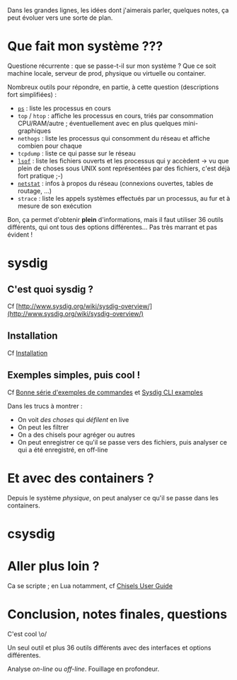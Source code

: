 
Dans les grandes lignes, les idées dont j'aimerais parler, quelques notes, ça peut évoluer vers une sorte de plan.

# Que fait mon système ???

Questione récurrente : que se passe-t-il sur mon système ? Que ce soit machine locale, serveur de prod, physique ou virtuelle ou container.

Nombreux outils pour répondre, en partie, à cette question (descriptions fort simplifiées) :

 * [`ps`](https://en.wikipedia.org/wiki/Ps_%28Unix%29) : liste les processus en cours
 * `top` / `htop` : affiche les processus en cours, triés par consommation CPU/RAM/autre ; éventuellement avec en plus quelques mini-graphiques
 * `nethogs` : liste les processus qui consomment du réseau et affiche combien pour chaque
 * `tcpdump` : liste ce qui passe sur le réseau
 * [`lsof`](https://en.wikipedia.org/wiki/Lsof) : liste les fichiers ouverts et les processus qui y accèdent -> vu que plein de choses sous UNIX sont représentées par des fichiers, c'est déjà fort pratique ;-)
 * [`netstat`](https://en.wikipedia.org/wiki/Netstat) : infos à propos du réseau (connexions ouvertes, tables de routage, ...)
 * `strace` : liste les appels systèmes effectués par un processus, au fur et à mesure de son exécution

Bon, ça permet d'obtenir **plein** d'informations, mais il faut utiliser 36 outils différents, qui ont tous des options différentes... Pas très marrant et pas évident !


# sysdig


## C'est quoi sysdig ?

Cf [http://www.sysdig.org/wiki/sysdig-overview/](http://www.sysdig.org/wiki/sysdig-overview/)

## Installation

Cf [Installation](http://www.sysdig.org/install/)

## Exemples simples, puis cool !

Cf [Bonne série d'exemples de commandes](http://www.sysdig.org/wiki/sysdig-examples/) et [Sysdig CLI examples](https://ma.ttias.be/sysdig-cli-examples/)


Dans les trucs à montrer :

 * On voit *des choses* qui *défilent* en live
 * On peut les filtrer
 * On a des chisels pour agréger ou autres
 * On peut enregistrer ce qu'il se passe vers des fichiers, puis analyser ce qui a été enregistré, en off-line


# Et avec des containers ?


Depuis le système *physique*, on peut analyser ce qu'il se passe dans les containers.



# csysdig



# Aller plus loin ?

Ca se scripte ; en Lua notamment, cf [Chisels User Guide](http://www.sysdig.org/wiki/chisels-user-guide/)



# Conclusion, notes finales, questions

C'est cool \o/

Un seul outil et plus 36 outils différents avec des interfaces et options différentes.

Analyse *on-line* ou *off-line*. Fouillage en profondeur.
